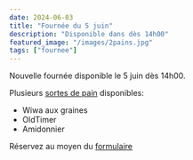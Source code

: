 ```yaml
---
date: 2024-06-03
title: "Fournée du 5 juin"
description: "Disponible dans dès 14h00"
featured_image: "/images/2pains.jpg"
tags: ["fournee"]
---
```


Nouvelle fournée disponible le 5 juin dès 14h00.

Plusieurs [sortes de pain](/recettes) disponibles:

- Wiwa aux graines
- OldTimer
- Amidonnier

Réservez au moyen du [formulaire](/contact)

